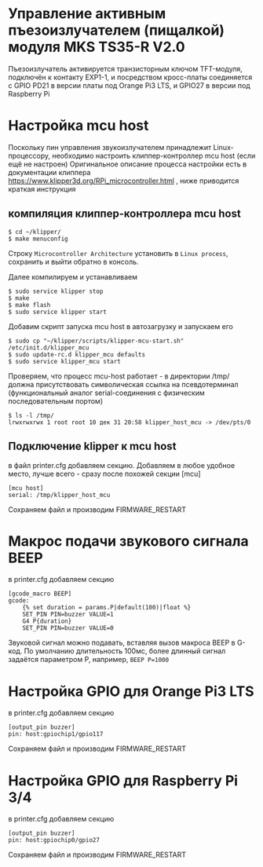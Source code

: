# Управление активным пъезоизлучателем (пищалкой) модуля MKS TS35-R V2.0

Пъезоизлучатель активируется транзисторным ключом TFT-модуля, подключён к контакту EXP1-1, и посредством кросс-платы соединяется с GPIO PD21 
в версии платы под Orange Pi3 LTS, и GPIO27 в версии под Raspberry Pi

# Настройка mcu host

Поскольку пин управления звукоизлучателем принадлежит Linux-процессору, необходимо настроить клиппер-контроллер mcu host (если ещё не настроен)
Оригинальное описание процесса настройки есть в документации клиппера https://www.klipper3d.org/RPi_microcontroller.html , ниже приводится краткая инструкция

## компиляция клиппер-контроллера mcu host

```console
$ cd ~/klipper/
$ make menuconfig
```

Строку ```Microcontroller Architecture``` установить в ```Linux process```, сохранить и выйти обратно в консоль. 

Далее компилируем и устанавливаем

```console
$ sudo service klipper stop
$ make
$ make flash
$ sudo service klipper start
```

Добавим скрипт запуска mcu host в автозагрузку и запускаем его

```console
$ sudo cp "~/klipper/scripts/klipper-mcu-start.sh" /etc/init.d/klipper_mcu
$ sudo update-rc.d klipper_mcu defaults
$ sudo service klipper_mcu start
```

Проверяем, что процесс mcu-host работает - в директории /tmp/ должна присутствовать символическая ссылка на псевдотерминал 
(функциональный аналог serial-соединения c физическим последовательным портом)

```console
$ ls -l /tmp/
lrwxrwxrwx 1 root root 10 дек 31 20:58 klipper_host_mcu -> /dev/pts/0
```

## Подключение klipper к mcu host

в файл printer.cfg добавляем секцию. Добавляем в любое удобное место, лучше всего - сразу после похожей секции \[mcu\]

```
[mcu host]
serial: /tmp/klipper_host_mcu
```

Сохраняем файл и производим FIRMWARE_RESTART

# Макрос подачи звукового сигнала BEEP

в printer.cfg добавляем секцию

```
[gcode_macro BEEP]
gcode:
    {% set duration = params.P|default(100)|float %}    
    SET_PIN PIN=buzzer VALUE=1
    G4 P{duration}
    SET_PIN PIN=buzzer VALUE=0
```    
Звуковой сигнал можно подавать, вставляя вызов макроса BEEP в G-код.
По умолчанию длительность 100мс, более длинный сигнал задаётся параметром P, например, ```BEEP P=1000```

# Настройка GPIO для Orange Pi3 LTS

в printer.cfg добавляем секцию

```
[output_pin buzzer]
pin: host:gpiochip1/gpio117
```

Сохраняем файл и производим FIRMWARE_RESTART

# Настройка GPIO для Raspberry Pi 3/4 

в printer.cfg добавляем секцию

```
[output_pin buzzer]
pin: host:gpiochip0/gpio27
```

Сохраняем файл и производим FIRMWARE_RESTART
